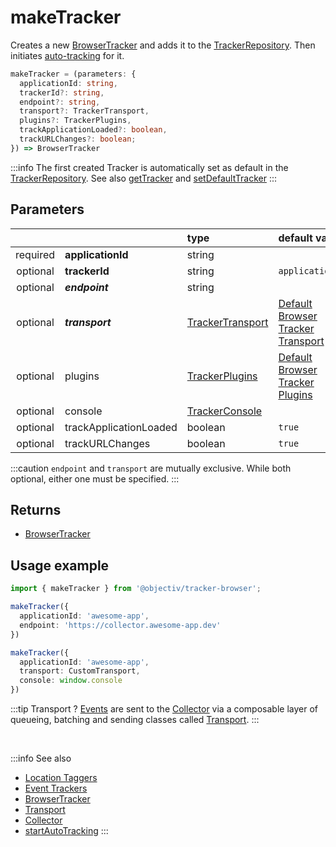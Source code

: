# makeTracker

Creates a new [BrowserTracker](/tracking/api-reference/general/BrowserTracker.md) and adds it to the [TrackerRepository](/tracking/api-reference/general/TrackerRepository.md). Then initiates [auto-tracking](/tracking/api-reference/low-level/startAutoTracking.md) for it.

```typescript
makeTracker = (parameters: {
  applicationId: string,
  trackerId?: string,
  endpoint?: string,
  transport?: TrackerTransport,
  plugins?: TrackerPlugins,
  trackApplicationLoaded?: boolean,
  trackURLChanges?: boolean;
}) => BrowserTracker
```

:::info
The first created Tracker is automatically set as default in the [TrackerRepository](/tracking/api-reference/general/TrackerRepository.md). See also [getTracker](/tracking/api-reference/general/getTracker.md) and [setDefaultTracker](/tracking/api-reference/general/setDefaultTracker.md)
:::


## Parameters
|          |                        | type                                                                             | default value
| :-:      | :--                    | :--                                                                              | :--           
| required | **applicationId**      | string                                                                           |
| optional | **trackerId**          | string                                                                           | `applicationId`
| optional | **_endpoint_**         | string                                                                           |
| optional | **_transport_**        | [TrackerTransport](/tracking/core-concepts/tracker-architecture.md#transport)    | [Default Browser Tracker Transport](/tracking/api-reference/general/BrowserTracker.md#default-transport)
| optional | plugins                | [TrackerPlugins](/tracking/core-concepts/tracker-architecture.md#plugins)        | [Default Browser Tracker Plugins](/tracking/api-reference/general/BrowserTracker.md#default-plugins)
| optional | console                | [TrackerConsole](/tracking/core-concepts/tracker-architecture.md#trackerconsole) |
| optional | trackApplicationLoaded | boolean                                                                          | `true`
| optional | trackURLChanges        | boolean                                                                          | `true`

:::caution
`endpoint` and `transport` are mutually exclusive. While both optional, either one must be specified.
:::

## Returns
 - [BrowserTracker](/tracking/api-reference/general/BrowserTracker.md)

## Usage example

```typescript jsx
import { makeTracker } from '@objectiv/tracker-browser';
```

```typescript jsx
makeTracker({
  applicationId: 'awesome-app',
  endpoint: 'https://collector.awesome-app.dev' 
})
```

```typescript jsx
makeTracker({
  applicationId: 'awesome-app',
  transport: CustomTransport,
  console: window.console
})
```

:::tip Transport ?
[Events](/taxonomy/events/overview.md) are sent to the [Collector](/tracking/core-concepts/collector-architecture.md) via a composable layer of queueing, batching and sending classes called [Transport](/tracking/core-concepts/tracker-architecture.md#transport). 
:::

<br />

:::info See also
- [Location Taggers](/tracking/api-reference/location-taggers/overview.md) 
- [Event Trackers](/tracking/api-reference/event-trackers/overview.md)
- [BrowserTracker](/tracking/api-reference/general/BrowserTracker.md)
- [Transport](/tracking/core-concepts/tracker-architecture.md#transport)
- [Collector](/tracking/core-concepts/collector-architecture.md)
- [startAutoTracking](/tracking/api-reference/low-level/startAutoTracking.md)
:::

